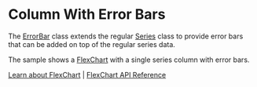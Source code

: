 Column With Error Bars
======================

The [ErrorBar](https://www.grapecity.com/wijmo/api/classes/wijmo_chart_analytics.errorbar.html) class extends the regular [Series](https://www.grapecity.com/wijmo/api/classes/wijmo_chart.series.html) class to provide error bars that can be added on top of the regular series data.

The sample shows a [FlexChart](https://www.grapecity.com/wijmo/api/classes/wijmo_chart.flexchart.html) with a single series column with error bars.

[Learn about FlexChart](https://www.grapecity.com/wijmo-flexchart) | [FlexChart API Reference](https://www.grapecity.com/wijmo/api/classes/wijmo_chart.flexchart.html)